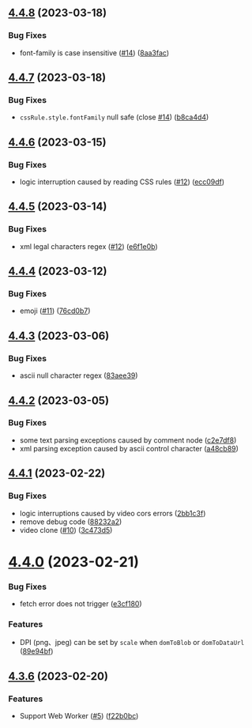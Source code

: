 ## [4.4.8](https://github.com/qq15725/modern-screenshot/compare/v4.4.7...v4.4.8) (2023-03-18)


### Bug Fixes

* font-family is case insensitive ([#14](https://github.com/qq15725/modern-screenshot/issues/14)) ([8aa3fac](https://github.com/qq15725/modern-screenshot/commit/8aa3fac898b24a47b134972a00d76a5d37d88fe6))



## [4.4.7](https://github.com/qq15725/modern-screenshot/compare/v4.4.6...v4.4.7) (2023-03-18)


### Bug Fixes

* `cssRule.style.fontFamily` null safe (close [#14](https://github.com/qq15725/modern-screenshot/issues/14)) ([b8ca4d4](https://github.com/qq15725/modern-screenshot/commit/b8ca4d491c3ca9e830476e903b4e86a674e8153b))



## [4.4.6](https://github.com/qq15725/modern-screenshot/compare/v4.4.5...v4.4.6) (2023-03-15)


### Bug Fixes

* logic interruption caused by reading CSS rules ([#12](https://github.com/qq15725/modern-screenshot/issues/12)) ([ecc09df](https://github.com/qq15725/modern-screenshot/commit/ecc09dffbd7464df0779952df7e939479519ae8a))



## [4.4.5](https://github.com/qq15725/modern-screenshot/compare/v4.4.4...v4.4.5) (2023-03-14)


### Bug Fixes

* xml legal characters regex ([#12](https://github.com/qq15725/modern-screenshot/issues/12)) ([e6f1e0b](https://github.com/qq15725/modern-screenshot/commit/e6f1e0bb15cc42fa592353baf95e47fa9847e88e))



## [4.4.4](https://github.com/qq15725/modern-screenshot/compare/v4.4.3...v4.4.4) (2023-03-12)


### Bug Fixes

* emoji ([#11](https://github.com/qq15725/modern-screenshot/issues/11)) ([76cd0b7](https://github.com/qq15725/modern-screenshot/commit/76cd0b7b6beba0215d60635b6a5f2b827a51b3df))



## [4.4.3](https://github.com/qq15725/modern-screenshot/compare/v4.4.2...v4.4.3) (2023-03-06)


### Bug Fixes

* ascii null character regex ([83aee39](https://github.com/qq15725/modern-screenshot/commit/83aee391d461627556b048ec0dd6195fc7593941))



## [4.4.2](https://github.com/qq15725/modern-screenshot/compare/v4.4.1...v4.4.2) (2023-03-05)


### Bug Fixes

* some text parsing exceptions caused by comment node ([c2e7df8](https://github.com/qq15725/modern-screenshot/commit/c2e7df87bf1ebb14fe031bfadcbc9e8a66093c96))
* xml parsing exception caused by ascii control character ([a48cb89](https://github.com/qq15725/modern-screenshot/commit/a48cb8977dd951e672ff3b6f6e6de1719b72343a))



## [4.4.1](https://github.com/qq15725/modern-screenshot/compare/v4.4.0...v4.4.1) (2023-02-22)


### Bug Fixes

* logic interruptions caused by video cors errors ([2bb1c3f](https://github.com/qq15725/modern-screenshot/commit/2bb1c3fa6c7b389fe544090ade491f0b3ca78a01))
* remove debug code ([88232a2](https://github.com/qq15725/modern-screenshot/commit/88232a27036c49cfdd9882695f77effa442065cc))
* video clone ([#10](https://github.com/qq15725/modern-screenshot/issues/10)) ([3c473d5](https://github.com/qq15725/modern-screenshot/commit/3c473d5283aefa19cb30ff8cc05e71fb6ef89f35))



# [4.4.0](https://github.com/qq15725/modern-screenshot/compare/v4.3.6...v4.4.0) (2023-02-21)


### Bug Fixes

* fetch error does not trigger ([e3cf180](https://github.com/qq15725/modern-screenshot/commit/e3cf1809ee31dac11f17c534d6fd555f82661b3f))


### Features

* DPI (png、jpeg) can be set by `scale` when `domToBlob` or `domToDataUrl` ([89e94bf](https://github.com/qq15725/modern-screenshot/commit/89e94bfa4c444fe3cb421238e938d35039790a61))



## [4.3.6](https://github.com/qq15725/modern-screenshot/compare/v4.3.5...v4.3.6) (2023-02-20)


### Features

* Support Web Worker ([#5](https://github.com/qq15725/modern-screenshot/issues/5)) ([f22b0bc](https://github.com/qq15725/modern-screenshot/commit/f22b0bcf75d660637617af151ac95200773c0282))



